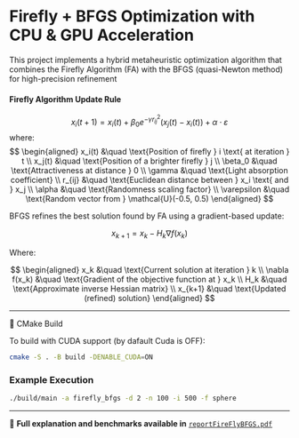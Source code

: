 # Firefly + BFGS Optimization with CPU & GPU Acceleration

This project implements a hybrid metaheuristic optimization algorithm that combines the Firefly Algorithm (FA) with the BFGS (quasi-Newton method) for high-precision refinement

#### Firefly Algorithm Update Rule

$$
x_i(t+1) = x_i(t) + \beta_0 e^{-\gamma r_{ij}^2} (x_j(t) - x_i(t)) + \alpha \cdot \varepsilon
$$
where: 
$$
\begin{aligned}
x_i(t) &\quad \text{Position of firefly } i \text{ at iteration } t \\
x_j(t) &\quad \text{Position of a brighter firefly } j \\
\beta_0 &\quad \text{Attractiveness at distance } 0 \\
\gamma &\quad \text{Light absorption coefficient} \\
r_{ij} &\quad \text{Euclidean distance between } x_i \text{ and } x_j \\
\alpha &\quad \text{Randomness scaling factor} \\
\varepsilon &\quad \text{Random vector from } \mathcal{U}(-0.5, 0.5)
\end{aligned}
$$

BFGS refines the best solution found by FA using a gradient-based update:

$$
x_{k+1} = x_k - H_k \nabla f(x_k)
$$

Where:

$$
\begin{aligned}
x_k &\quad \text{Current solution at iteration } k \\
\nabla f(x_k) &\quad \text{Gradient of the objective function at } x_k \\
H_k &\quad \text{Approximate inverse Hessian matrix} \\
x_{k+1} &\quad \text{Updated (refined) solution}
\end{aligned}
$$

---


🔧 CMake Build

To build with CUDA support (by dafault Cuda is OFF):
```bash
cmake -S . -B build -DENABLE_CUDA=ON
```

### Example Execution
```bash
./build/main -a firefly_bfgs -d 2 -n 100 -i 500 -f sphere
```
---
📄 **Full explanation and benchmarks available in** [`reportFireFlyBFGS.pdf`](https://github.com/AMSC-24-25/02-swarm-02-swarm/blob/main/doc/Firefly_BFGS_report.pdf)



